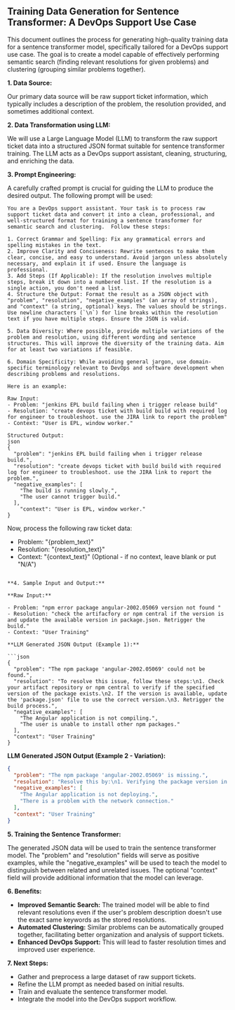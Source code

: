 ## Training Data Generation for Sentence Transformer: A DevOps Support Use Case

This document outlines the process for generating high-quality training data for a sentence transformer model, specifically tailored for a DevOps support use case.  The goal is to create a model capable of effectively performing semantic search (finding relevant resolutions for given problems) and clustering (grouping similar problems together).

**1. Data Source:**

Our primary data source will be raw support ticket information, which typically includes a description of the problem, the resolution provided, and sometimes additional context.

**2. Data Transformation using LLM:**

We will use a Large Language Model (LLM) to transform the raw support ticket data into a structured JSON format suitable for sentence transformer training. The LLM acts as a DevOps support assistant, cleaning, structuring, and enriching the data.

**3. Prompt Engineering:**

A carefully crafted prompt is crucial for guiding the LLM to produce the desired output.  The following prompt will be used:

```
You are a DevOps support assistant. Your task is to process raw support ticket data and convert it into a clean, professional, and well-structured format for training a sentence transformer for semantic search and clustering.  Follow these steps:

1. Correct Grammar and Spelling: Fix any grammatical errors and spelling mistakes in the text.
2. Improve Clarity and Conciseness: Rewrite sentences to make them clear, concise, and easy to understand. Avoid jargon unless absolutely necessary, and explain it if used. Ensure the language is professional.
3. Add Steps (If Applicable): If the resolution involves multiple steps, break it down into a numbered list. If the resolution is a single action, you don't need a list.
4. Structure the Output: Format the result as a JSON object with "problem", "resolution", "negative_examples" (an array of strings), and "context" (a string, optional) keys. The values should be strings. Use newline characters (`\n`) for line breaks within the resolution text if you have multiple steps. Ensure the JSON is valid.

5. Data Diversity: Where possible, provide multiple variations of the problem and resolution, using different wording and sentence structures. This will improve the diversity of the training data. Aim for at least two variations if feasible.

6. Domain Specificity: While avoiding general jargon, use domain-specific terminology relevant to DevOps and software development when describing problems and resolutions.

Here is an example:

Raw Input:
- Problem: "jenkins EPL build failing when i trigger release build"
- Resolution: "create devops ticket with build build with required log for engineer to troubleshoot. use the JIRA link to report the problem"
- Context: "User is EPL, window worker."

Structured Output:
json
{
  "problem": "jenkins EPL build failing when i trigger release build.",
  "resolution": "create devops ticket with build build with required log for engineer to troubleshoot. use the JIRA link to report the problem.",
  "negative_examples": [
    "The build is running slowly.",
    "The user cannot trigger build."
  ],
    "context": "User is EPL, window worker."
}
```

Now, process the following raw ticket data:

- Problem: "{problem_text}"
- Resolution: "{resolution_text}"
- Context: "{context_text}" (Optional - if no context, leave blank or put "N/A")

```

**4. Sample Input and Output:**

**Raw Input:**

- Problem: "npm error package angular-2002.05069 version not found "
- Resolution: "check the artifacfory or npm central if the version is and update the available version in package.json. Retrigger the build."
- Context: "User Training"

**LLM Generated JSON Output (Example 1):**

```json
{
  "problem": "The npm package 'angular-2002.05069' could not be found.",
  "resolution": "To resolve this issue, follow these steps:\n1. Check your artifact repository or npm central to verify if the specified version of the package exists.\n2. If the version is available, update the 'package.json' file to use the correct version.\n3. Retrigger the build process.",
  "negative_examples": [
    "The Angular application is not compiling.",
    "The user is unable to install other npm packages."
  ],
  "context": "User Training"
}
```

**LLM Generated JSON Output (Example 2 - Variation):**

```json
{
  "problem": "The npm package 'angular-2002.05069' is missing.",
  "resolution": "Resolve this by:\n1. Verifying the package version in your artifact repository or npm central.\n2. Updating the 'package.json' file with the correct, available version.\n3. Rerunning the build.",
  "negative_examples": [
    "The Angular application is not deploying.",
    "There is a problem with the network connection."
  ],
  "context": "User Training"
}
```

**5. Training the Sentence Transformer:**

The generated JSON data will be used to train the sentence transformer model.  The "problem" and "resolution" fields will serve as positive examples, while the "negative_examples" will be used to teach the model to distinguish between related and unrelated issues.  The optional "context" field will provide additional information that the model can leverage.

**6. Benefits:**

* **Improved Semantic Search:** The trained model will be able to find relevant resolutions even if the user's problem description doesn't use the exact same keywords as the stored resolutions.
* **Automated Clustering:** Similar problems can be automatically grouped together, facilitating better organization and analysis of support tickets.
* **Enhanced DevOps Support:**  This will lead to faster resolution times and improved user experience.

**7. Next Steps:**

* Gather and preprocess a large dataset of raw support tickets.
* Refine the LLM prompt as needed based on initial results.
* Train and evaluate the sentence transformer model.
* Integrate the model into the DevOps support workflow.
